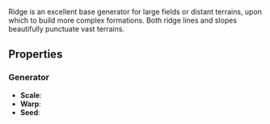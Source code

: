 Ridge is an excellent base generator for large fields or distant terrains, upon which to build more complex formations. Both ridge lines and slopes beautifully punctuate vast terrains.

## Properties

### Generator 

- **Scale**: 
- **Warp**: 
- **Seed**: 



